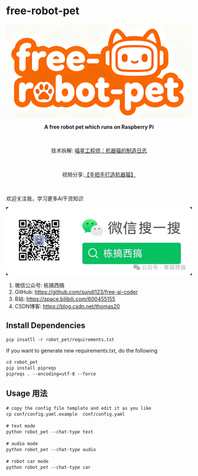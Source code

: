 # free-robot-pet

<!-- omit in toc -->
<div align="center">
<img src="./assets/logo.png" alt="MCP Go Logo">


<strong>A free robot pet which runs on Raspberry Pi</strong>

<br>

技术拆解: [喵星工程师：机器猫的制造日志](https://mp.weixin.qq.com/s/prqFh65NJwVt3SWsyr9jog)

<br>

视频分享:[【手把手打造机器猫】](https://www.bilibili.com/video/BV1RG411e7cs/?share_source=copy_web&vd_source=981c39eaab5e0c91fb090a05f55c2d4a)

<br>

</div>

欢迎关注我，学习更多AI干货知识

<img src="./assets/wechat.webp" alt="Wechat QR Code">

1. 微信公众号: 栋搞西搞
2. GitHub: https://github.com/sundl123/free-ai-coder
3. B站: https://space.bilibili.com/600455155
4. CSDN博客: https://blog.csdn.net/thomas20

## Install Dependencies

```shell
pip insatll -r robot_pet/requirements.txt
```

If you want to generate new requirements.txt, do the following
```shell
cd robot_pet
pip install pipreqs
pipreqs . --encoding=utf-8 --force
```

## Usage 用法

```shell
# copy the config file template and edit it as you like
cp conf/config.yaml.example  conf/config.yaml

# text mode
python robot_pet --chat-type text

# audio mode
python robot_pet --chat-type audio

# robot car mode
python robot_pet --chat-type car
```